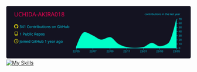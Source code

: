 [![](https://raw.githubusercontent.com/UCHIDA-AKIRA018/UCHIDA-AKIRA018/main/profile-summary-card-output/2077/0-profile-details.svg)](https://github.com/vn7n24fzkq/github-profile-summary-cards)
[![My Skills](https://skillicons.dev/icons?i=html,css,js,vue,react,docker,py,pytorch,vscode)](https://skillicons.dev)
